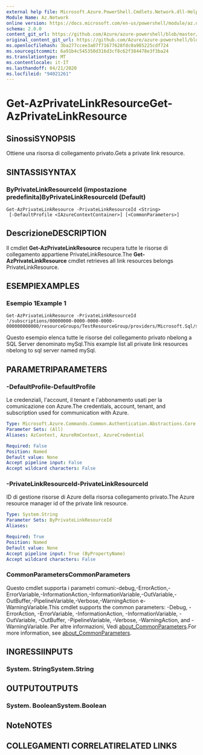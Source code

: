 ```yaml
---
external help file: Microsoft.Azure.PowerShell.Cmdlets.Network.dll-Help.xml
Module Name: Az.Network
online version: https://docs.microsoft.com/en-us/powershell/module/az.network/get-azprivatelinkresource
schema: 2.0.0
content_git_url: https://github.com/Azure/azure-powershell/blob/master/src/Network/Network/help/Get-AzPrivateLinkResource.md
original_content_git_url: https://github.com/Azure/azure-powershell/blob/master/src/Network/Network/help/Get-AzPrivateLinkResource.md
ms.openlocfilehash: 3ba277ccee3a07f71677628fdc0a985225cdf724
ms.sourcegitcommit: 6a91b4c545350d316d3cf8c62f384478e3f3ba24
ms.translationtype: MT
ms.contentlocale: it-IT
ms.lasthandoff: 04/21/2020
ms.locfileid: "94021261"
---
```

# <span data-ttu-id="a9d7c-101">Get-AzPrivateLinkResource</span><span class="sxs-lookup"><span data-stu-id="a9d7c-101">Get-AzPrivateLinkResource</span></span>

## <span data-ttu-id="a9d7c-102">Sinossi</span><span class="sxs-lookup"><span data-stu-id="a9d7c-102">SYNOPSIS</span></span>
<span data-ttu-id="a9d7c-103">Ottiene una risorsa di collegamento privato.</span><span class="sxs-lookup"><span data-stu-id="a9d7c-103">Gets a private link resource.</span></span>

## <span data-ttu-id="a9d7c-104">SINTASSI</span><span class="sxs-lookup"><span data-stu-id="a9d7c-104">SYNTAX</span></span>

### <span data-ttu-id="a9d7c-105">ByPrivateLinkResourceId (impostazione predefinita)</span><span class="sxs-lookup"><span data-stu-id="a9d7c-105">ByPrivateLinkResourceId (Default)</span></span>
```
Get-AzPrivateLinkResource -PrivateLinkResourceId <String>
 [-DefaultProfile <IAzureContextContainer>] [<CommonParameters>]
```

## <span data-ttu-id="a9d7c-106">Descrizione</span><span class="sxs-lookup"><span data-stu-id="a9d7c-106">DESCRIPTION</span></span>
<span data-ttu-id="a9d7c-107">Il cmdlet **Get-AzPrivateLinkResource** recupera tutte le risorse di collegamento appartiene PrivateLinkResource.</span><span class="sxs-lookup"><span data-stu-id="a9d7c-107">The **Get-AzPrivateLinkResource** cmdlet retrieves all link resources belongs PrivateLinkResource.</span></span>

## <span data-ttu-id="a9d7c-108">ESEMPI</span><span class="sxs-lookup"><span data-stu-id="a9d7c-108">EXAMPLES</span></span>

### <span data-ttu-id="a9d7c-109">Esempio 1</span><span class="sxs-lookup"><span data-stu-id="a9d7c-109">Example 1</span></span>
```
Get-AzPrivateLinkResource -PrivateLinkResourceId '/subscriptions/00000000-0000-0000-0000-000000000000/resourceGroups/TestResourceGroup/providers/Microsoft.Sql/servers/mySql'
```

<span data-ttu-id="a9d7c-110">Questo esempio elenca tutte le risorse del collegamento privato nbelong a SQL Server denominato mySql.</span><span class="sxs-lookup"><span data-stu-id="a9d7c-110">This example list all private link resources nbelong to sql server named mySql.</span></span>

## <span data-ttu-id="a9d7c-111">PARAMETRI</span><span class="sxs-lookup"><span data-stu-id="a9d7c-111">PARAMETERS</span></span>

### <span data-ttu-id="a9d7c-112">-DefaultProfile</span><span class="sxs-lookup"><span data-stu-id="a9d7c-112">-DefaultProfile</span></span>
<span data-ttu-id="a9d7c-113">Le credenziali, l'account, il tenant e l'abbonamento usati per la comunicazione con Azure.</span><span class="sxs-lookup"><span data-stu-id="a9d7c-113">The credentials, account, tenant, and subscription used for communication with Azure.</span></span>

```yaml
Type: Microsoft.Azure.Commands.Common.Authentication.Abstractions.Core.IAzureContextContainer
Parameter Sets: (All)
Aliases: AzContext, AzureRmContext, AzureCredential

Required: False
Position: Named
Default value: None
Accept pipeline input: False
Accept wildcard characters: False
```

### <span data-ttu-id="a9d7c-114">-PrivateLinkResourceId</span><span class="sxs-lookup"><span data-stu-id="a9d7c-114">-PrivateLinkResourceId</span></span>
<span data-ttu-id="a9d7c-115">ID di gestione risorse di Azure della risorsa collegamento privato.</span><span class="sxs-lookup"><span data-stu-id="a9d7c-115">The Azure resource manager id of the private link resource.</span></span>

```yaml
Type: System.String
Parameter Sets: ByPrivateLinkResourceId
Aliases:

Required: True
Position: Named
Default value: None
Accept pipeline input: True (ByPropertyName)
Accept wildcard characters: False
```

### <span data-ttu-id="a9d7c-116">CommonParameters</span><span class="sxs-lookup"><span data-stu-id="a9d7c-116">CommonParameters</span></span>
<span data-ttu-id="a9d7c-117">Questo cmdlet supporta i parametri comuni:-debug,-ErrorAction,-ErrorVariable,-InformationAction,-InformationVariable,-OutVariable,-OutBuffer,-PipelineVariable,-Verbose,-WarningAction e-WarningVariable.</span><span class="sxs-lookup"><span data-stu-id="a9d7c-117">This cmdlet supports the common parameters: -Debug, -ErrorAction, -ErrorVariable, -InformationAction, -InformationVariable, -OutVariable, -OutBuffer, -PipelineVariable, -Verbose, -WarningAction, and -WarningVariable.</span></span> <span data-ttu-id="a9d7c-118">Per altre informazioni, Vedi [about_CommonParameters](http://go.microsoft.com/fwlink/?LinkID=113216).</span><span class="sxs-lookup"><span data-stu-id="a9d7c-118">For more information, see [about_CommonParameters](http://go.microsoft.com/fwlink/?LinkID=113216).</span></span>

## <span data-ttu-id="a9d7c-119">INGRESSI</span><span class="sxs-lookup"><span data-stu-id="a9d7c-119">INPUTS</span></span>

### <span data-ttu-id="a9d7c-120">System. String</span><span class="sxs-lookup"><span data-stu-id="a9d7c-120">System.String</span></span>

## <span data-ttu-id="a9d7c-121">OUTPUT</span><span class="sxs-lookup"><span data-stu-id="a9d7c-121">OUTPUTS</span></span>

### <span data-ttu-id="a9d7c-122">System. Boolean</span><span class="sxs-lookup"><span data-stu-id="a9d7c-122">System.Boolean</span></span>

## <span data-ttu-id="a9d7c-123">Note</span><span class="sxs-lookup"><span data-stu-id="a9d7c-123">NOTES</span></span>

## <span data-ttu-id="a9d7c-124">COLLEGAMENTI CORRELATI</span><span class="sxs-lookup"><span data-stu-id="a9d7c-124">RELATED LINKS</span></span>
